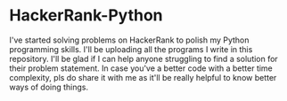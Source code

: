 # HackerRank-Python
I've started solving problems on HackerRank to polish my Python programming skills.
I'll be uploading all the programs I write in this repository.
I'll be glad if I can help anyone struggling to find a solution for their problem statement.
In case you've a better code with a better time complexity, pls do share it with me as it'll be really helpful to know better ways of doing things.
